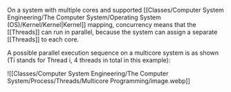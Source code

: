 On a system with multiple cores and supported [[Classes/Computer System Engineering/The Computer System/Operating System (OS)/Kernel/Kernel|Kernel]] mapping, concurrency means that the [[Threads]] can run in parallel, because the system can assign a separate [[Threads]] to each core.

A possible parallel execution sequence on a multicore system is as shown (Ti stands for Thread i, 4 threads in total in this example):

![[Classes/Computer System Engineering/The Computer System/Process/Threads/Multicore Programming/image.webp]]

